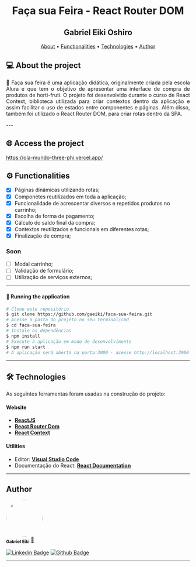 <h1 align="center">
    Faça sua Feira - React Router DOM
</h1>

<h2 align="center">
Gabriel Eiki Oshiro
</h2>

<p align="center">
 <a href="#-about-the-project">About</a> •
 <a href="#-functionalities">Functionalities</a> •
 <a href="#-technologies">Technologies</a> •
 <a href="#-author">Author</a>
 <!-- <a href="#user-content--licença">Licence</a> -->
</p>


## 💻 About the project
<p align="justify">
🚀 Faça sua feira é uma aplicação didática, originalmente criada pela escola Alura e que tem o objetivo de apresentar uma interface de compra de produtos de horti-fruti. O projeto foi desenvolvido durante o curso de React Context, biblioteca utilizada para criar contextos dentro da aplicação e assim facilitar o uso de estados entre componentes e páginas. Além disso, também foi utilizado o React Router DOM, para criar rotas dentro da SPA.
</p>
---

## 🌐 Access the project
https://ola-mundo-three-phi.vercel.app/

## ⚙️ Functionalities

- [x] Páginas dinâmicas utilizando rotas;
- [x] Componetes reutilizados em toda a aplicação;
- [x] Funcionalidade de acrescentar diversos e repetidos produtos no carrinho;
- [x] Escolha de forma de pagamento;
- [x] Cálculo do saldo final da compra;
- [x] Contextos reutilizados e funcionais em diferentes rotas;
- [x] Finalização de compra;

### Soon

- [ ] Modal carrinho;
- [ ] Validação de formulário;
- [ ] Utilização de serviços externos;

---

<!-- ## 🎨 Layout

O layout da aplicação está disponível no Figma:

<a href="https://www.figma.com/file/nDTrIQxTu6aldQG0o0iAbj/Ol%C3%A1%2C-Mundo!---Projeto-React%3A-router?node-id=38%3A717&t=xpmwOGTCDZJpuaWi-0">
  <img alt="" src="https://img.shields.io/badge/Acessar%20Layout%20-Figma-%2304D361">
</a> -->

#### 🧭 Running the application

```bash
# Clone este repositório
$ git clone https://github.com/gaeiki/faca-sua-feira.git
# Acesse a pasta do projeto no seu terminal/cmd
$ cd faca-sua-feira
# Instale as dependências
$ npm install
# Execute a aplicação em modo de desenvolvimento
$ npm run start
# A aplicação será aberta na porta:3000 - acesse http://localhost:3000
```
---

## 🛠 Technologies

As seguintes ferramentas foram usadas na construção do projeto:

#### **Website**

- **[ReactJS](https://reactjs.org/)**
- **[React Router Dom](https://reactrouter.com/en/main)**
- **[React Context](https://reactjs.org/docs/context.html)**

#### **Utilities**


- Editor: **[Visual Studio Code](https://code.visualstudio.com/)**
- Documentação do React: **[React Documentation](https://create-react-app.dev/docs/adding-a-stylesheet/)**

---

## Author

<a href="https://www.instagram.com/gaeiki/">
 <img style="border-radius: 100%;" src="https://avatars.githubusercontent.com/u/64814663?v=4" width="100px;" alt=""/>
 <br />
 <sub><b>Gabriel Eiki</b></sub></a> <a href="https://www.linkedin.com/in/gabriel-eiki-oshiro-07b324b0/" title="Gabriel Eiki Oshiro">🚀</a>
 <br />

[![Linkedin Badge](https://img.shields.io/badge/-GabrielEiki-blue?style=flat-square&logo=Linkedin&logoColor=white&link=https://www.linkedin.com/in/ne%C3%ADlton-seguins-bb8786a6/)](https://www.linkedin.com/in/gabriel-eiki-oshiro-07b324b0/)
[![Github Badge](https://img.shields.io/badge/-GabrielEiki-161b22?style=flat-square&logo=Github&logoColor=white&link=https://github.com/gaeiki)](https://github.com/gaeiki)

---

<!-- ## 📝 Licença
Desenvolvido por [Alura](https://www.alura.com.br/).
--- -->